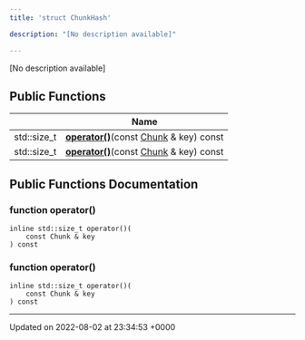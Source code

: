 ```yaml
---
title: 'struct ChunkHash'

description: "[No description available]"

---
```









[No description available]

## Public Functions

|                | Name           |
| -------------- | -------------- |
| std::size_t | **[operator()](/documentation/code/darkbit_development/classes/structchunkhash/#function-operator())**(const [Chunk](/documentation/code/darkbit_development/classes/structchunk/) & key) const |
| std::size_t | **[operator()](/documentation/code/darkbit_development/classes/structchunkhash/#function-operator())**(const [Chunk](/documentation/code/darkbit_development/classes/structchunk/) & key) const |

## Public Functions Documentation

### function operator()

```
inline std::size_t operator()(
    const Chunk & key
) const
```


### function operator()

```
inline std::size_t operator()(
    const Chunk & key
) const
```


-------------------------------

Updated on 2022-08-02 at 23:34:53 +0000
